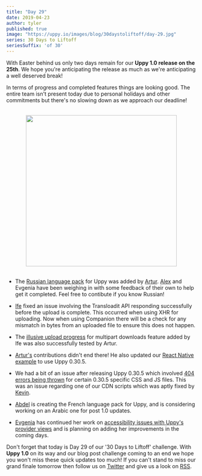 ```yaml
---
title: "Day 29"
date: 2019-04-23
author: tyler
published: true
image: "https://uppy.io/images/blog/30daystoliftoff/day-29.jpg"
series: 30 Days to Liftoff
seriesSuffix: 'of 30'
---
```


With Easter behind us only two days remain for our **Uppy 1.0 release on the 25th**. We hope you're anticipating the release as much as we're anticipating a well deserved break!

In terms of progress and completed features things are looking good. The entire team isn't present today due to personal holidays and other commitments but there's no slowing down as we approach our deadline!

<center><br /><img width="400" src="/images/blog/30daystoliftoff/day-29.jpg"><br /><br /></center>

<!--more-->

- The [Russian language pack](https://github.com/transloadit/uppy/pull/1467) for Uppy was added by [Artur](https://github.com/arturi). [Alex](https://github.com/nqst) and Evgenia have been weighing in with some feedback of their own to help get it completed. Feel free to contibute if you know Russian!

- [Ife](https://github.com/ifedapoolarewaju) fixed an issue involving the Transloadit API responding successfully before the upload is complete. This occurred when using XHR for uploading. Now when using Companion there will be a check for any mismatch in bytes from an uploaded file to ensure this does not happen.

- The [illusive upload progress](https://github.com/transloadit/uppy/pull/1454) for multipart downloads feature added by Ife was also successfully tested by Artur.

- [Artur's](https://github.com/arturi) contributions didn't end there! He also updated our [React Native example](https://github.com/transloadit/uppy/pull/1469) to use Uppy 0.30.5.

- We had a bit of an issue after releasing Uppy 0.30.5 which involved [404 errors being thrown](https://github.com/transloadit/uppy/issues/1466) for certain 0.30.5 specific CSS and JS files. This was an issue regarding one of our CDN scripts which was aptly fixed by [Kevin](https://github.com/kvz).

- [Abdel](https://github.com/kiloreux) is creating the French language pack for Uppy, and is considering working on an Arabic one for post 1.0 updates.

- [Evgenia](https://github.com/lakesare) has continued her work on [accessibility issues with Uppy's provider views](https://github.com/transloadit/uppy/issues/created_by/nqst) and is planning on adding her improvements in the coming days.

Don't forget that today is Day 29 of our '30 Days to Liftoff' challenge. With **Uppy 1.0** on its way and our blog post challenge coming to an end we hope you won't miss these quick updates too much! If you can't stand to miss our grand finale tomorrow then follow us on [Twitter](https://twitter.com/uppy_io) and give us a look on [RSS](https://uppy.io/atom.xml).